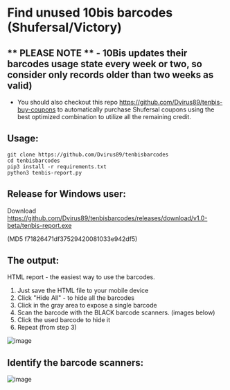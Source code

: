 # Find unused 10bis barcodes (Shufersal/Victory)
## ** PLEASE NOTE **  - 10Bis updates their barcodes usage state every week or two, so consider only records older than two weeks as valid)

* You should also checkout this repo https://github.com/Dvirus89/tenbis-buy-coupons to automatically purchase Shufersal coupons using the best optimized combination to utilize all the remaining credit.

## Usage:
```
git clone https://github.com/Dvirus89/tenbisbarcodes
cd tenbisbarcodes
pip3 install -r requirements.txt
python3 tenbis-report.py
```

## Release for Windows user:
Download https://github.com/Dvirus89/tenbisbarcodes/releases/download/v1.0-beta/tenbis-report.exe

(MD5 f71826471df37529420081033e942df5)


## The output:
HTML report - the easiest way to use the barcodes.

1. Just save the HTML file to your mobile device
2. Click "Hide All" - to hide all the barcodes
3. Click in the gray area to expose a single barcode
4. Scan the barcode with the BLACK barcode scanners. (images below)
5. Click the used barcode to hide it
6. Repeat (from step 3)

![image](https://user-images.githubusercontent.com/1368112/212760973-912c3332-6915-4cb4-8ab1-c00006011891.png)


## Identify the barcode scanners:
![image](https://user-images.githubusercontent.com/1368112/212545083-bdefee29-b4b9-4e9a-b28f-20d7860948d8.png)


